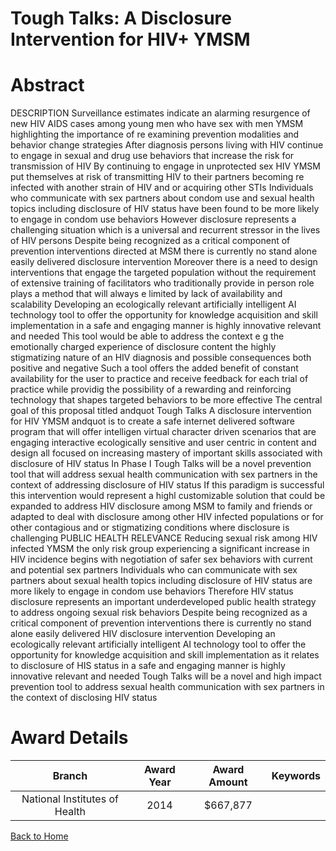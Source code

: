 
Tough Talks: A Disclosure Intervention for HIV+ YMSM
====================================================

# Abstract


DESCRIPTION  Surveillance estimates indicate an alarming resurgence of new HIV AIDS cases among young men who have sex with men  YMSM   highlighting the importance of re examining prevention modalities and behavior change strategies  After diagnosis  persons living with HIV continue to engage in sexual and drug use behaviors that increase the risk for transmission of HIV  By continuing to engage in unprotected sex  HIV  YMSM put themselves at risk of transmitting HIV to their partners  becoming re infected with another strain of HIV  and or acquiring other STIs  Individuals who communicate with sex partners about condom use and sexual health topics  including disclosure of HIV status  have been found to be more likely to engage in condom use behaviors  However  disclosure represents a challenging situation which is a universal and recurrent stressor in the lives of HIV  persons  Despite being recognized as a critical component of prevention interventions directed at MSM  there is currently no stand alone  easily delivered disclosure intervention  Moreover  there is a need to design interventions that engage the targeted population without the requirement of extensive training of facilitators who traditionally provide in person role plays  a method that will always e limited by lack of availability and scalability  Developing an ecologically relevant  artificially intelligent  AI  technology tool to offer the opportunity for knowledge acquisition and skill implementation  in a safe and engaging manner  is highly innovative  relevant and needed  This tool would be able to address the context  e g   the emotionally charged experience of disclosure   content  the highly stigmatizing nature of an HIV diagnosis   and possible consequences  both positive and negative   Such a tool offers the added benefit of constant availability for the user to practice and receive feedback for each trial of practice while providig the possibility of a rewarding and reinforcing technology that shapes targeted behaviors to be more effective  The central goal of this proposal  titled  andquot Tough Talks  A disclosure intervention for HIV  YMSM andquot  is to create a safe  internet delivered software program that will offer intelligen virtual character driven scenarios that are engaging  interactive  ecologically sensitive  and user centric in content and design  all focused on increasing mastery of important skills associated with disclosure of HIV status  In Phase I  Tough Talks will be a novel prevention tool that will address sexual health communication with sex partners in the context of addressing disclosure of HIV status  If this paradigm is successful  this intervention would represent a highl customizable solution that could be expanded to address HIV disclosure among MSM to family and friends or adapted to deal with disclosure among other HIV infected populations or for other contagious and or stigmatizing conditions where disclosure is challenging PUBLIC HEALTH RELEVANCE  Reducing sexual risk among HIV infected YMSM  the only risk group experiencing a significant increase in HIV incidence  begins with negotiation of safer sex behaviors with current and potential sex partners  Individuals who can communicate with sex partners about sexual health topics  including disclosure of HIV status  are more likely to engage in condom use behaviors  Therefore  HIV status disclosure represents an important underdeveloped public health strategy to address ongoing sexual risk behaviors  Despite being recognized as a critical component of prevention interventions  there is currently no stand alone  easily delivered HIV disclosure intervention  Developing an ecologically relevant  artificially intelligent  AI  technology tool to offer the opportunity for knowledge acquisition and skill implementation as it relates to disclosure of HIS status  in a safe and engaging manner  is highly innovative  relevant and needed  Tough Talks will be a novel and high impact prevention tool to address sexual health communication with sex partners in the context of disclosing HIV status  

# Award Details

|Branch|Award Year|Award Amount|Keywords|
| :---: | :---: | :---: | :---: |
|National Institutes of Health|2014|$667,877||
  
  


[Back to Home](https://github.com/chrischow/dod_sbir_awards#2464)